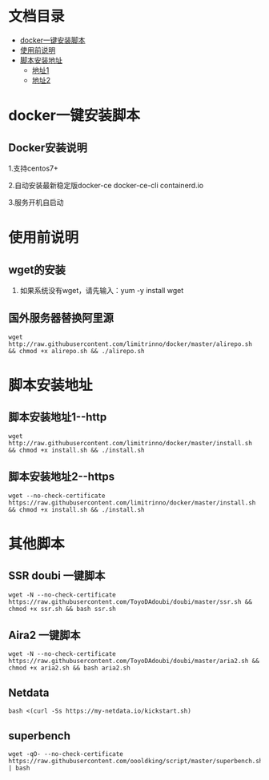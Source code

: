 # 文档目录
 * [docker一键安装脚本](#docker一键安装脚本)
 * [使用前说明](#使用前说明)
 * [脚本安装地址](#脚本安装地址)
    * [地址1](#脚本安装地址1--http)
    * [地址2](#脚本安装地址2--https)

# docker一键安装脚本

## Docker安装说明
1.支持centos7+

2.自动安装最新稳定版docker-ce docker-ce-cli containerd.io

3.服务开机自启动

# 使用前说明

## wget的安装

1. 如果系统没有wget，请先输入：yum -y install wget

## 国外服务器替换阿里源

```
wget http://raw.githubusercontent.com/limitrinno/docker/master/alirepo.sh && chmod +x alirepo.sh && ./alirepo.sh
```

#  脚本安装地址

## 脚本安装地址1--http

```
wget http://raw.githubusercontent.com/limitrinno/docker/master/install.sh && chmod +x install.sh && ./install.sh
```

## 脚本安装地址2--https

```
wget --no-check-certificate https://raw.githubusercontent.com/limitrinno/docker/master/install.sh && chmod +x install.sh && ./install.sh
```


# 其他脚本

##  SSR doubi 一键脚本

```
wget -N --no-check-certificate https://raw.githubusercontent.com/ToyoDAdoubi/doubi/master/ssr.sh && chmod +x ssr.sh && bash ssr.sh
```

## Aira2 一键脚本

```
wget -N --no-check-certificate https://raw.githubusercontent.com/ToyoDAdoubi/doubi/master/aria2.sh && chmod +x aria2.sh && bash aria2.sh
```

## Netdata

```
bash <(curl -Ss https://my-netdata.io/kickstart.sh)
```

## superbench

```
wget -qO- --no-check-certificate https://raw.githubusercontent.com/oooldking/script/master/superbench.sh | bash
```
